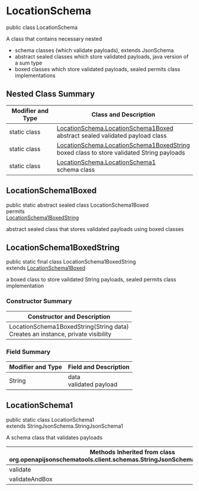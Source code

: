 # LocationSchema
public class LocationSchema<br>

A class that contains necessary nested
- schema classes (which validate payloads), extends JsonSchema
- abstract sealed classes which store validated payloads, java version of a sum type
- boxed classes which store validated payloads, sealed permits class implementations

## Nested Class Summary
| Modifier and Type | Class and Description |
| ----------------- | ---------------------- |
| static class | [LocationSchema.LocationSchema1Boxed](#locationschema1boxed)<br> abstract sealed validated payload class |
| static class | [LocationSchema.LocationSchema1BoxedString](#locationschema1boxedstring)<br> boxed class to store validated String payloads |
| static class | [LocationSchema.LocationSchema1](#locationschema1)<br> schema class |

## LocationSchema1Boxed
public static abstract sealed class LocationSchema1Boxed<br>
permits<br>
[LocationSchema1BoxedString](#locationschema1boxedstring)

abstract sealed class that stores validated payloads using boxed classes

## LocationSchema1BoxedString
public static final class LocationSchema1BoxedString<br>
extends [LocationSchema1Boxed](#locationschema1boxed)

a boxed class to store validated String payloads, sealed permits class implementation

### Constructor Summary
| Constructor and Description |
| --------------------------- |
| LocationSchema1BoxedString(String data)<br>Creates an instance, private visibility |

### Field Summary
| Modifier and Type | Field and Description |
| ----------------- | ---------------------- |
| String | data<br>validated payload |

## LocationSchema1
public static class LocationSchema1<br>
extends StringJsonSchema.StringJsonSchema1

A schema class that validates payloads

| Methods Inherited from class org.openapijsonschematools.client.schemas.StringJsonSchema.StringJsonSchema1 |
| ------------------------------------------------------------------ |
| validate                                                           |
| validateAndBox                                                     |
